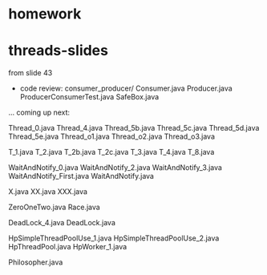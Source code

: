 
# homework 


# threads-slides

from slide 43

- code review:
consumer_producer/
Consumer.java
Producer.java
ProducerConsumerTest.java
SafeBox.java




... coming up next:

Thread_0.java
Thread_4.java
Thread_5b.java
Thread_5c.java
Thread_5d.java
Thread_5e.java
Thread_o1.java
Thread_o2.java
Thread_o3.java

T_1.java
T_2.java
T_2b.java
T_2c.java
T_3.java
T_4.java
T_8.java

WaitAndNotify_0.java
WaitAndNotify_2.java
WaitAndNotify_3.java
WaitAndNotify_First.java
WaitAndNotify.java

X.java
XX.java
XXX.java

ZeroOneTwo.java
Race.java

DeadLock_4.java
DeadLock.java

HpSimpleThreadPoolUse_1.java
HpSimpleThreadPoolUse_2.java
HpThreadPool.java
HpWorker_1.java

Philosopher.java

